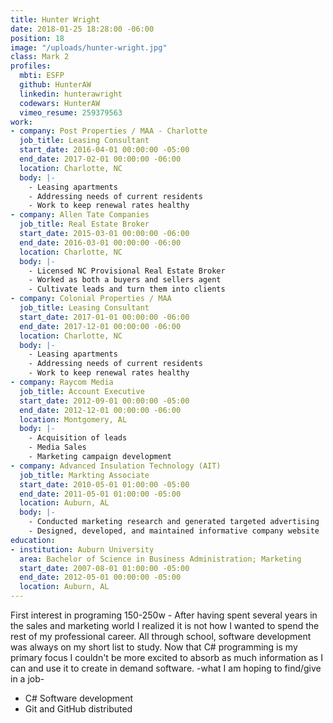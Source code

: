 ```yaml
---
title: Hunter Wright
date: 2018-01-25 18:28:00 -06:00
position: 18
image: "/uploads/hunter-wright.jpg"
class: Mark 2
profiles:
  mbti: ESFP
  github: HunterAW
  linkedin: hunterawright
  codewars: HunterAW
  vimeo_resume: 259379563
work:
- company: Post Properties / MAA - Charlotte
  job_title: Leasing Consultant
  start_date: 2016-04-01 00:00:00 -05:00
  end_date: 2017-02-01 00:00:00 -06:00
  location: Charlotte, NC
  body: |-
    - Leasing apartments
    - Addressing needs of current residents
    - Work to keep renewal rates healthy
- company: Allen Tate Companies
  job_title: Real Estate Broker
  start_date: 2015-03-01 00:00:00 -06:00
  end_date: 2016-03-01 00:00:00 -06:00
  location: Charlotte, NC
  body: |-
    - Licensed NC Provisional Real Estate Broker
    - Worked as both a buyers and sellers agent
    - Cultivate leads and turn them into clients
- company: Colonial Properties / MAA
  job_title: Leasing Consultant
  start_date: 2017-01-01 00:00:00 -06:00
  end_date: 2017-12-01 00:00:00 -06:00
  location: Charlotte, NC
  body: |-
    - Leasing apartments
    - Addressing needs of current residents
    - Work to keep renewal rates healthy
- company: Raycom Media
  job_title: Account Executive
  start_date: 2012-09-01 00:00:00 -05:00
  end_date: 2012-12-01 00:00:00 -06:00
  location: Montgomery, AL
  body: |-
    - Acquisition of leads
    - Media Sales
    - Marketing campaign development
- company: Advanced Insulation Technology (AIT)
  job_title: Markting Associate
  start_date: 2010-05-01 01:00:00 -05:00
  end_date: 2011-05-01 01:00:00 -05:00
  location: Auburn, AL
  body: |-
    - Conducted marketing research and generated targeted advertising
    - Designed, developed, and maintained informative company website
education:
- institution: Auburn University
  area: Bachelor of Science in Business Administration; Marketing
  start_date: 2007-08-01 01:00:00 -05:00
  end_date: 2012-05-01 00:00:00 -05:00
  location: Auburn, AL
---
```


First interest in programing 150-250w - After having spent several years in the sales and marketing world I realized it is not how I wanted to spend the rest of my professional career. All through school, software development was always on my short list to study. Now that C# programming is my primary focus I couldn't be more excited to absorb as much information as I can and use it to create in demand software. -what I am hoping to find/give in a job-

- C# Software development
- Git and GitHub distributed